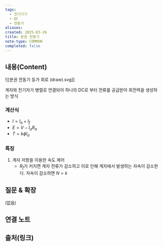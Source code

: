 ```yaml
---
tags:
  - 전기기기
  - DC
  - 전동기
aliases: 
created: 2025-03-26
title: 분권 전동기
note-type: COMMON
completed: false
---
```


## 내용(Content)

![[분권 전동기 등가 회로 (draw).svg]]

계자와 전기자가 병렬로 연결되어 하나의 DC로 부터 전류를 공급받아 회전력을 생성하는 방식

### 계산식

- $I = I_{a} + I_{f}$
- $E = V - I_{a}R_{a}$
- $T = k \phi I_{a}$

### 특징

1. 계자 저항을 이용한 속도 제어
	- $R_{f}$가 커지면 계자 전류가 감소하고 이로 인해 계자에서 발생하는 자속이 감소한다. 자속이 감소하면 $N = k$
## 질문 & 확장

(없음)

## 연결 노트

## 출처(링크)

